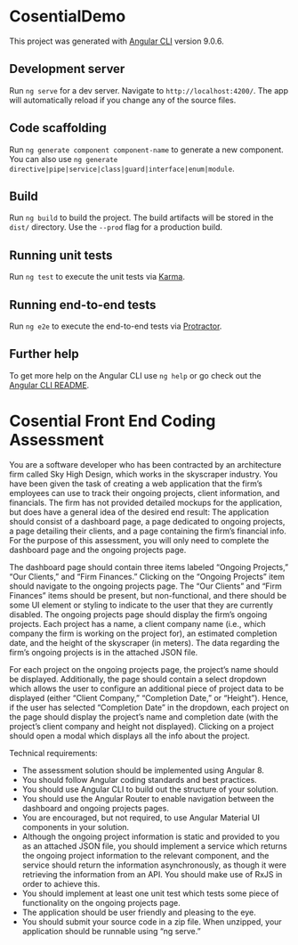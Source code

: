 # CosentialDemo

This project was generated with [Angular CLI](https://github.com/angular/angular-cli) version 9.0.6.

## Development server

Run `ng serve` for a dev server. Navigate to `http://localhost:4200/`. The app will automatically reload if you change any of the source files.

## Code scaffolding

Run `ng generate component component-name` to generate a new component. You can also use `ng generate directive|pipe|service|class|guard|interface|enum|module`.

## Build

Run `ng build` to build the project. The build artifacts will be stored in the `dist/` directory. Use the `--prod` flag for a production build.

## Running unit tests

Run `ng test` to execute the unit tests via [Karma](https://karma-runner.github.io).

## Running end-to-end tests

Run `ng e2e` to execute the end-to-end tests via [Protractor](http://www.protractortest.org/).

## Further help

To get more help on the Angular CLI use `ng help` or go check out the [Angular CLI README](https://github.com/angular/angular-cli/blob/master/README.md).

# Cosential Front End Coding Assessment

You are a software developer who has been contracted by an architecture firm called Sky High
Design, which works in the skyscraper industry. You have been given the task of creating a web
application that the firm’s employees can use to track their ongoing projects, client information, and
financials. The firm has not provided detailed mockups for the application, but does have a general idea
of the desired end result: The application should consist of a dashboard page, a page dedicated to
ongoing projects, a page detailing their clients, and a page containing the firm’s financial info. For the
purpose of this assessment, you will only need to complete the dashboard page and the ongoing
projects page.

The dashboard page should contain three items labeled “Ongoing Projects,” “Our Clients,” and
“Firm Finances.” Clicking on the “Ongoing Projects” item should navigate to the ongoing projects page.
The “Our Clients” and “Firm Finances” items should be present, but non-functional, and there should be
some UI element or styling to indicate to the user that they are currently disabled.
The ongoing projects page should display the firm’s ongoing projects. Each project has a name, a
client company name (i.e., which company the firm is working on the project for), an estimated
completion date, and the height of the skyscraper (in meters). The data regarding the firm’s ongoing
projects is in the attached JSON file.

For each project on the ongoing projects page, the project’s name should be displayed.
Additionally, the page should contain a select dropdown which allows the user to configure an
additional piece of project data to be displayed (either “Client Company,” “Completion Date,” or
“Height”). Hence, if the user has selected “Completion Date” in the dropdown, each project on the page
should display the project’s name and completion date (with the project’s client company and height
not displayed). Clicking on a project should open a modal which displays all the info about the project.

Technical requirements:

- The assessment solution should be implemented using Angular 8.
- You should follow Angular coding standards and best practices.
- You should use Angular CLI to build out the structure of your solution.
- You should use the Angular Router to enable navigation between the dashboard and
ongoing projects pages.
- You are encouraged, but not required, to use Angular Material UI components in your
solution.
- Although the ongoing project information is static and provided to you as an attached JSON
file, you should implement a service which returns the ongoing project information to the
relevant component, and the service should return the information asynchronously, as
though it were retrieving the information from an API. You should make use of RxJS in order
to achieve this.
- You should implement at least one unit test which tests some piece of functionality on the
ongoing projects page.
- The application should be user friendly and pleasing to the eye.
- You should submit your source code in a zip file. When unzipped, your application should be
runnable using “ng serve.”
